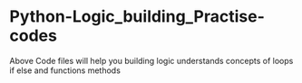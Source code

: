 # Python-Logic_building_Practise-codes
Above Code files will help you building logic understands concepts of loops if else and functions methods 
